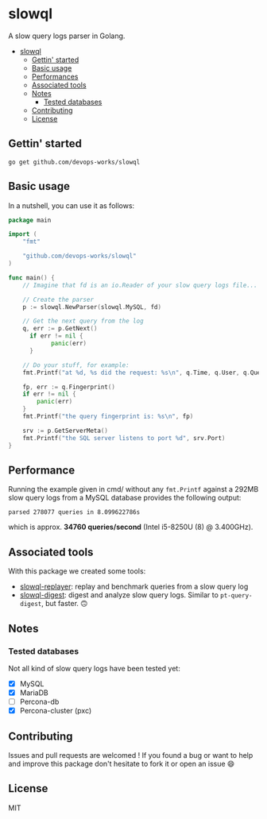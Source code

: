 # slowql

A slow query logs parser in Golang.

- [slowql](#slowql)
  - [Gettin' started](#gettin-started)
  - [Basic usage](#basic-usage)
  - [Performances](#performances)
  - [Associated tools](#associated-tools)
  - [Notes](#notes)
    - [Tested databases](#tested-databases)
  - [Contributing](#contributing)
  - [License](#license)

## Gettin' started

```
go get github.com/devops-works/slowql
```

## Basic usage

In a nutshell, you can use it as follows:

```go
package main

import (
    "fmt"

    "github.com/devops-works/slowql"
)

func main() {
    // Imagine that fd is an io.Reader of your slow query logs file...

    // Create the parser
    p := slowql.NewParser(slowql.MySQL, fd)

    // Get the next query from the log
    q, err := p.GetNext()
	  if err != nil {
		    panic(err)
	  }

    // Do your stuff, for example:
    fmt.Printf("at %d, %s did the request: %s\n", q.Time, q.User, q.Query)

    fp, err := q.Fingerprint()
    if err != nil {
        panic(err)
    }
    fmt.Printf("the query fingerprint is: %s\n", fp)

    srv := p.GetServerMeta()
    fmt.Printf("the SQL server listens to port %d", srv.Port)
}
```

## Performance

Running the example given in cmd/ without any `fmt.Printf` against a 292MB slow query logs from a MySQL database provides the following output:

```
parsed 278077 queries in 8.099622786s
```

which is approx. **34760 queries/second** (Intel i5-8250U (8) @ 3.400GHz).

## Associated tools

With this package we created some tools:

* [slowql-replayer](https://github.com/devops-works/slowql/tree/develop/cmd/slowql-replayer): replay and benchmark queries from a slow query log
* [slowql-digest](https://github.com/devops-works/slowql/tree/develop/cmd/slowql-digest): digest and analyze slow query logs. Similar to `pt-query-digest`, but faster. :upside_down_face:

## Notes

### Tested databases

Not all kind of slow query logs have been tested yet:

- [X] MySQL
- [X] MariaDB
- [ ] Percona-db
- [X] Percona-cluster (pxc)

## Contributing

Issues and pull requests are welcomed ! If you found a bug or want to help and improve this package don't hesitate to fork it or open an issue :smile:

## License

MIT